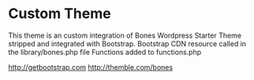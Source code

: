 # Custom Theme

This theme is an custom integration of Bones Wordpress Starter Theme stripped and integrated with Bootstrap.
Bootstrap CDN resource called in the library/bones.php file
Functions added to functions.php


http://getbootstrap.com
http://themble.com/bones

